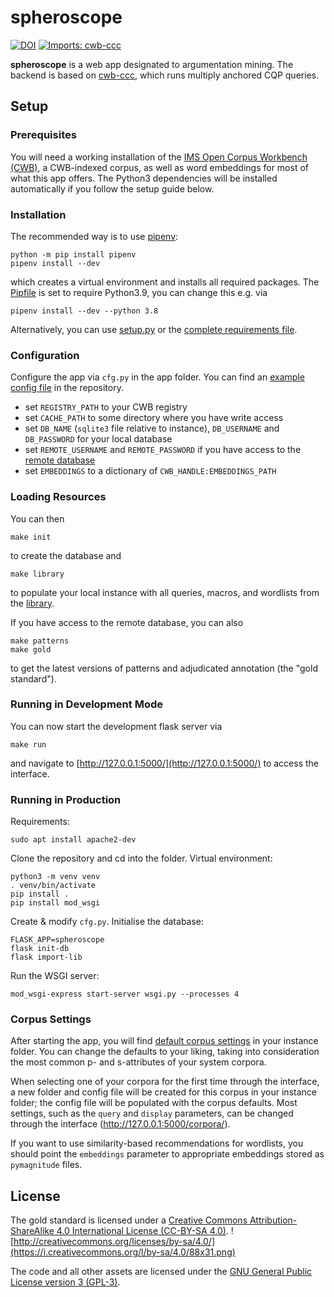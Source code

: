 # spheroscope #

[![DOI](https://zenodo.org/badge/291022407.svg)](https://zenodo.org/badge/latestdoi/291022407)
[![Imports: cwb-ccc](https://img.shields.io/badge/imports-cwb--ccc-%231674b1?style=flat&labelColor=gray)](https://github.com/ausgerechnet/cwb-ccc/)

**spheroscope** is a web app designated to argumentation mining. The backend is based on [cwb-ccc](https://github.com/ausgerechnet/cwb-ccc/), which runs multiply anchored CQP queries.

## Setup ##

### Prerequisites ###
You will need a working installation of the [IMS Open Corpus Workbench (CWB)](http://cwb.sourceforge.net/), a CWB-indexed corpus, as well as word embeddings for most of what this app offers.  The Python3 dependencies will be installed automatically if you follow the setup guide below.

### Installation ###
The recommended way is to use [pipenv](https://pipenv.pypa.io/en/latest/):

    python -m pip install pipenv
    pipenv install --dev

which creates a virtual environment and installs all required packages. The [Pipfile](Pipfile) is set to require Python3.9, you can change this e.g. via

    pipenv install --dev --python 3.8

Alternatively, you can use [setup.py](setup.py) or the [complete requirements file](requirements-complete.txt).

### Configuration ###
Configure the app via `cfg.py` in the app folder. You can find an [example config file](cfg_example.py) in the repository.

- set `REGISTRY_PATH` to your CWB registry
- set `CACHE_PATH` to some directory where you have write access
- set `DB_NAME` (`sqlite3` file relative to instance), `DB_USERNAME` and `DB_PASSWORD` for your local database
- set `REMOTE_USERNAME` and `REMOTE_PASSWORD` if you have access to the [remote database](galois.informatik.uni-erlangen.de)
- set `EMBEDDINGS` to a dictionary of `CWB_HANDLE:EMBEDDINGS_PATH`

### Loading Resources ###
You can then

    make init

to create the database and

    make library

to populate your local instance with all queries, macros, and wordlists from the [library](library/).

If you have access to the remote database, you can also

    make patterns
    make gold

to get the latest versions of patterns and adjudicated annotation (the "gold standard").

### Running in Development Mode ###
You can now start the development flask server via

    make run

and navigate to [http://127.0.0.1:5000/](http://127.0.0.1:5000/) to access the interface.

### Running in Production ###

Requirements:

    sudo apt install apache2-dev

Clone the repository and cd into the folder. Virtual environment:

    python3 -m venv venv
    . venv/bin/activate
    pip install .
    pip install mod_wsgi

Create & modify `cfg.py`. Initialise the database:

    FLASK_APP=spheroscope
    flask init-db
    flask import-lib

Run the WSGI server:

    mod_wsgi-express start-server wsgi.py --processes 4

### Corpus Settings ###
After starting the app, you will find [default corpus settings](library/corpus_defaults.yaml) in your instance folder. You can change the defaults to your liking, taking into consideration the most common p- and s-attributes of your system corpora.

When selecting one of your corpora for the first time through the interface, a new folder and config file will be created for this corpus in your instance folder; the config file will be populated with the corpus defaults. Most settings, such as the `query` and `display` parameters, can be changed through the interface (http://127.0.0.1:5000/corpora/).

If you want to use similarity-based recommendations for wordlists, you should point the `embeddings` parameter to appropriate embeddings stored as `pymagnitude` files.

## License ##
The gold standard is licensed under a [Creative Commons Attribution-ShareAlike 4.0 International License (CC-BY-SA 4.0)](http://creativecommons.org/licenses/by-sa/4.0/).  ![http://creativecommons.org/licenses/by-sa/4.0/](https://i.creativecommons.org/l/by-sa/4.0/88x31.png)

The code and all other assets are licensed under the [GNU General Public License version 3 (GPL-3)](https://www.gnu.org/licenses/gpl-3.0.html).
